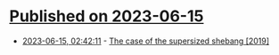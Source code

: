 # [Published on 2023-06-15](index.md)

* [2023-06-15, 02:42:11](https://lobste.rs/s/uketxj/case_supersized_shebang_2019) - [The case of the supersized shebang [2019]](https://lwn.net/Articles/779997/)
